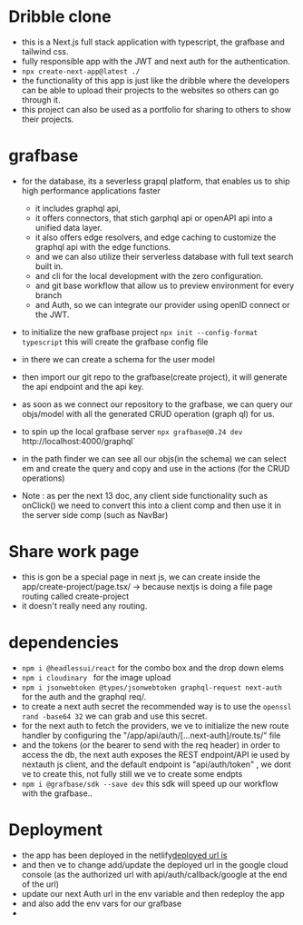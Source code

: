 # Dribble clone

- this is a Next.js full stack application with typescript, the grafbase and tailwind css.
- fully responsible app with the JWT and next auth for the authentication.
- ```npx create-next-app@latest ./``` 
- the functionality of this app is just like the dribble where the developers can be able to upload their projects to the websites so others can go through it.
- this project can also be used as a portfolio for sharing to others to show their projects.


# grafbase 

- for the database, its a severless grapql platform, that enables us to ship high performance applications faster
  - it includes graphql api, 
  - it offers connectors, that stich garphql api or openAPI api into a unified data layer.
  - it also offers edge resolvers, and edge caching to customize the graphql api with the edge functions.
  - and we can also utilize their serverless database with full text search built in.
  - and cli for the local development with the zero configuration.
  - and git base workflow that allow us to preview environment for every branch 
  - and Auth, so we can integrate our provider using openID connect or the JWT.

- to initialize the new grafbase project ```npx init --config-format typescript``` this will create the grafbase config file
- in there we can create a schema for the user model
- then import our git repo to the grafbase(create project), it will generate the api endpoint and the api key.
- as soon as we connect our repository to the grafbase, we can query our objs/model with all the generated CRUD operation (graph ql) for us.
- to spin up the local grafbase server ```npx grafbase@0.24 dev``` http://localhost:4000/graphql`
- in the path finder we can see all our objs(in the schema) we can select em and create the query and copy and use in the actions (for the CRUD operations)
- Note : as per the next 13 doc, any client side functionality such as onClick() we need to convert this into a client comp and then use it in the server side comp (such as NavBar)

# Share work page

- this is gon be a special page in next js, we can create inside the app/create-project/page.tsx/ -> because nextjs is doing a file page routing called create-project
- it doesn't really need any routing.
# dependencies 

- ```npm i @headlessui/react``` for the combo box and the drop down elems
- ```npm i cloudinary ``` for the image upload
- ```npm i jsonwebtoken @types/jsonwebtoken graphql-request next-auth``` for the auth and the graphql req/.
- to create a next auth secret the recommended way is to use the ```openssl rand -base64 32``` we can grab and use this secret.
- for the next auth to fetch the providers, we ve to initialize the new route handler by configuring the "/app/api/auth/[...next-auth]/route.ts/" file
- and the tokens (or the bearer to send with the req header) in order to access the db, the next auth exposes the REST endpoint/API ie used by nextauth js client, and the default endpoint is "api/auth/token" , we dont ve to create this, not fully still we ve to create some endpts 
- ```npm i @grafbase/sdk --save dev``` this sdk will speed up our workflow with the grafbase..

# Deployment 

- the app has been deployed in the netlify[deployed url is](https://rad-boba-1a4937.netlify.app/)
- and then ve to change add/update the deployed url in the google cloud console (as the authorized url with api/auth/callback/google at the end of the url)
- update our next Auth url in the env variable and then redeploy the app
- and also add the env vars for our grafbase
- 